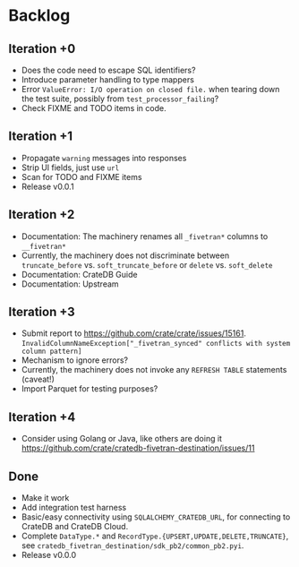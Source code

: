 # Backlog

## Iteration +0
- Does the code need to escape SQL identifiers?
- Introduce parameter handling to type mappers
- Error `ValueError: I/O operation on closed file.` when tearing down the test suite,
  possibly from `test_processor_failing`?
- Check FIXME and TODO items in code.

## Iteration +1
- Propagate `warning` messages into responses
- Strip UI fields, just use `url`
- Scan for TODO and FIXME items
- Release v0.0.1

## Iteration +2
- Documentation: The machinery renames all `_fivetran*` columns to `__fivetran*`
- Currently, the machinery does not discriminate between `truncate_before`
  vs. `soft_truncate_before` or `delete` vs. `soft_delete`
- Documentation: CrateDB Guide
- Documentation: Upstream

## Iteration +3
- Submit report to https://github.com/crate/crate/issues/15161.
  `InvalidColumnNameException["_fivetran_synced" conflicts with system column pattern]`
- Mechanism to ignore errors?
- Currently, the machinery does not invoke any `REFRESH TABLE` statements (caveat!)
- Import Parquet for testing purposes?

## Iteration +4
- Consider using Golang or Java, like others are doing it
  https://github.com/crate/cratedb-fivetran-destination/issues/11

## Done
- Make it work
- Add integration test harness
- Basic/easy connectivity using `SQLALCHEMY_CRATEDB_URL`,
  for connecting to CrateDB and CrateDB Cloud.
- Complete `DataType.*` and `RecordType.{UPSERT,UPDATE,DELETE,TRUNCATE}`,
  see `cratedb_fivetran_destination/sdk_pb2/common_pb2.pyi`.
- Release v0.0.0
